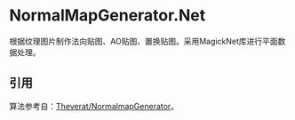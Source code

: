 # NormalMapGenerator.Net
根据纹理图片制作法向贴图、AO贴图、置换贴图。采用MagickNet库进行平面数据处理。


## 引用
算法参考自：[Theverat/NormalmapGenerator](https://github.com/Theverat/NormalmapGenerator)。
